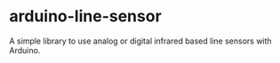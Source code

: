 arduino-line-sensor
===================

A simple library to use analog or digital infrared based line sensors with Arduino.
